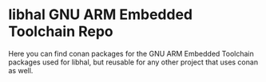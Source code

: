 # libhal GNU ARM Embedded Toolchain Repo

Here you can find conan packages for the GNU ARM Embedded Toolchain packages
used for libhal, but reusable for any other project that uses conan as well.
